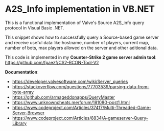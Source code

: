 # A2S_Info implementation in VB.NET

This is a functional implementation of Valve's Source A2S_info query protocol in Visual Basic .NET.

This snippet shows how to successfully query a Source-based game server and receive useful data like hostname, number of players, current map, number of bots, max players allowed on the server and other aditional data.

This code is implemented in my **Counter-Strike 2 game server admin tool**: https://github.com/fpaezf/CS2-RCON-Tool-V2

**Documentation**:
- https://developer.valvesoftware.com/wiki/Server_queries
- https://stackoverflow.com/questions/77703539/parsing-data-from-byte-array
- https://github.com/armageddonapps/QueryMaster
- https://www.unknowncheats.me/forum/181080-post1.html
- https://www.codeproject.com/Articles/37417/Multi-Threaded-Game-Server-Browser
- https://www.codeproject.com/Articles/8834/A-gameserver-Query-Library
